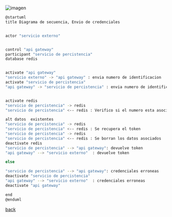 ![imagen](http://www.plantuml.com/plantuml/png/hP91QiCm54JtEiNWTNE1K4eMxGaAtVz8qo0gIqRwTjFRLp4Eg0cf2MJZXJIQD-F_TqKbwzW7eru3yUhbaAKNEABGZepMonFUukJJwSncklaii1XZn6hAw0hpv6rLyAZCCNNrogQeEGLqCdWSHFajFvqPAgqg1udQF7F4m6nzqTcxCqvKzbA8YlCBo4-YlB2x9cFpybU3BLZJ2-BOCyyiNoke__HMwilOUDyEr5hEZDlQLM1RP-u7yuzRPQsBdZURHRN51_C9bL0y6CufM5GW9LMvIwZ3WOJ36ALSZ5I2mecc0l0u0vJbeVdUYKmxLe600Pg-61yDsAUS9IAaifGvDo_6yPwVVxbDswgPHeQ9v-3DxQA_tabSFJCCXJ1tijjHWJcdI6aRhM_mUj1rHcja3ACpk_eP-_0B.png)

```bash
@startuml
title Diagrama de secuencia, Envio de credenciales


actor "servicio externo"


control "api gateway"
participant "servicio de percistencia"
database redis


activate "api gateway"
"servicio externo" -> "api gateway" : envia numero de identificacion
activate "servicio de percistencia"
"api gateway" -> "servicio de percistencia" : envia numero de identificacion


activate redis 
"servicio de percistencia" -> redis 
"servicio de percistencia" <-- redis : Verifico si el numero esta asociado con algunas credenciales

alt datos  existentes
"servicio de percistencia" -> redis 
"servicio de percistencia" <-- redis : Se recupera el token
"servicio de percistencia" -> redis 
"servicio de percistencia" <-- redis : Se borran los datos asociados
deactivate redis 
"servicio de percistencia" --> "api gateway": devuelve token
"api gateway" --> "servicio externo"  : devuelve token

else 

"servicio de percistencia" --> "api gateway": credenciales erroneas
deactivate "servicio de percistencia"
"api gateway" --> "servicio externo"  : credenciales erroneas
deactivate "api gateway"

end
@enduml
```

[back](../../../Diagramas.md)